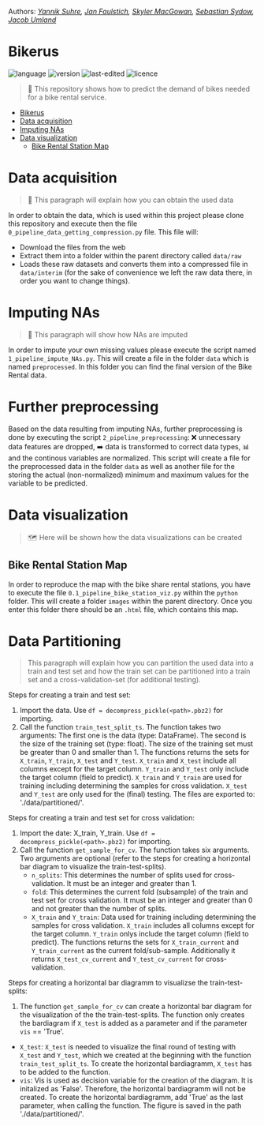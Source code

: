 Authors: *[Yannik Suhre](https://github.com/yanniksuhre), [Jan Faulstich](https://github.com/TazTornadoo), [Skyler MacGowan](https://github.com/Schuyler-lab), [Sebastian Sydow](https://gitlab.com/sydow), [Jacob Umland](https://gitlab.com/jacobumland)*

# Bikerus

![language](https://img.shields.io/badge/language-Python%20%7C%20Docker-blue)
![version](https://img.shields.io/badge/version-v0.0.1-yellow)
![last-edited](https://img.shields.io/badge/last%20edited-28.10.2020-green)
![licence](https://img.shields.io/badge/licence-GPLv3-red)

> 🚴 This repository shows how to predict the demand of bikes needed for a bike rental service.

- [Bikerus](#bikerus)
- [Data acquisition](#data-acquisition)
- [Imputing NAs](#imputing-nas)
- [Data visualization](#data-visualization)
  - [Bike Rental Station Map](#bike-rental-station-map)

# Data acquisition

> 💾 This paragraph will explain how you can obtain the used data

In order to obtain the data, which is used within this project please clone this repository and execute then the file `0_pipeline_data_getting_compression.py` file. This file will:
- Download the files from the web
- Extract them into a folder within the parent directory called `data/raw`
- Loads these raw datasets and converts them into a compressed file in `data/interim` (for the sake of convenience we left the raw data there, in order you want to change things).

# Imputing NAs

> 🥋 This paragraph will show how NAs are imputed

In order to impute your own missing values please execute the script named `1_pipeline_impute_NAs.py`. This will create a file in the folder `data` which is named `preprocessed`. In this folder you can find the final version of the Bike Rental data.

# Further preprocessing

Based on the data resulting from imputing NAs, further preprocessing is done by executing the script `2_pipeline_preprocessing`: ❌ unnecessary data features are dropped, ➡️ data is transformed to correct data types, 📊 and the continous variables are normalized. This script will create a file for the preprocessed data in the folder `data` as well as another file for the storing the actual (non-normalized) minimum and maximum values for the variable to be predicted.

# Data visualization

> 🗺️ Here will be shown how the data visualizations can be created

## Bike Rental Station Map

In order to reproduce the map with the bike share rental stations, you have to execute the file `0.1_pipeline_bike_station_viz.py` within the `python` folder. This will create a folder `images` within the parent directory. Once you enter this folder there should be an `.html` file, which contains this map.

# Data Partitioning

> This paragraph will explain how you can partition the used data into a train and test set and how the
train set can be partitioned into a train set and a cross-validation-set (for additional testing).

Steps for creating a train and test set:
1. Import the data. Use `df = decompress_pickle(<path>.pbz2)` for importing.
2. Call the function `train_test_split_ts`. 
    The function takes two arguments: The first one is the data (type: DataFrame). The second is the size of the training set (type: float). The size of the training set must be greater than 0 and smaller than 1.
    The functions returns the sets for `X_train`, `Y_train`, `X_test` and `Y_test`. `X_train` and `X_test` include all columns except for the target column. `Y_train` and `Y_test` only include the target column (field to predict). `X_train` and `Y_train` are used for training including determining the samples for cross validation. `X_test` and `Y_test` are only used for the (final) testing. The files are exported to: './data/partitioned/'.

Steps for creating a train and test set for cross validation:
1. Import the date: X_train, Y_train. Use `df = decompress_pickle(<path>.pbz2)` for importing.
2. Call the function `get_sample_for_cv`.
    The function takes six arguments. Two arguments are optional (refer to the steps for creating a horizontal bar diagram to visualize the train-test-splits). 
    - `n_splits`: This determines the number of splits used for cross-validation. It must be an integer and greater than 1.
    - `fold`: This determines the current fold (subsample) of the train and test set for cross validation.
      It must be an integer and greater than 0 and not greater than the number of splits.
    - `X_train` and `Y_train`: Data used for training including determining the samples for cross validation. `X_train` includes all columns except for the target column. `Y_train` onlys include the target column (field to predict).
    The functions returns the sets for `X_train_current` and `Y_train_current` as the current fold/sub-sample. Additionally it returns `X_test_cv_current` and `Y_test_cv_current` for cross-validation.

Steps for creating a horizontal bar diagramm to visualizse the train-test-splits:
1. The function `get_sample_for_cv` can create a horizontal bar diagram for the visualization of the
the train-test-splits. The function only creates the bardiagram if `X_test` is added as a parameter and if the parameter `vis` == 'True'.
- `X_test`: `X_test` is needed to visualize the final round of testing with `X_test` and `Y_test`, which we created at the beginning with the function `train_test_split_ts`. To create the horizontal bardiagramm, `X_test` has to be added to the function.
- `vis`: Vis is used as decision variable for the creation of the diagram. It is initalized as 'False'. Therefore, the horizontal bardiagramm will not be created. To create the horizontal bardiagramm, add 'True' as the last parameter, when calling the function. The figure is saved in the path './data/partitioned/'.
